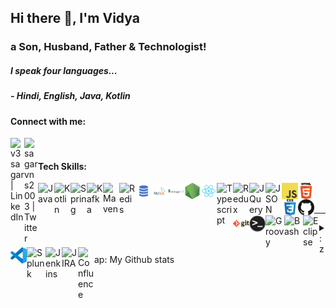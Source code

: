 ## Hi there 👋, I'm Vidya


### a Son, Husband, Father & Technologist!
##### I speak four languages... 
##### - Hindi, English, Java, Kotlin

#### Connect with me:
[<img align="left" alt="v3sagar | LinkedIn" width="22px" src="https://cdn.jsdelivr.net/npm/simple-icons@v3/icons/linkedin.svg" />][linkedin]
[<img align="left" alt="sagarvns2003 | Twitter" width="22px" src="https://cdn.jsdelivr.net/npm/simple-icons@v3/icons/twitter.svg" />][twitter]

<br />

#### Tech Skills:
<img align="left" alt="Java" width="26px" src="https://cdn.jsdelivr.net/npm/simple-icons@3.4.1/icons/java.svg" />
<img align="left" alt="Kotlin" width="26px" src="https://cdn.jsdelivr.net/npm/simple-icons@3.4.1/icons/kotlin.svg" />
<img align="left" alt="Spring" width="26px" src="https://cdn.jsdelivr.net/npm/simple-icons@3.4.1/icons/spring.svg" />
<img align="left" alt="Kafka" width="26px" src="https://cdn.jsdelivr.net/npm/simple-icons@3.4.1/icons/apachekafka.svg" />
<img align="left" alt="Maven" width="26px" src="https://cdn.jsdelivr.net/npm/simple-icons@3.4.1/icons/apachemaven.svg" />
<img align="left" alt="Redis" width="26px" src="https://cdn.jsdelivr.net/npm/simple-icons@3.4.1/icons/redis.svg" />
<img align="left" alt="SQL" width="26px" src="https://raw.githubusercontent.com/github/explore/80688e429a7d4ef2fca1e82350fe8e3517d3494d/topics/sql/sql.png" />
<img align="left" alt="MySQL" width="26px" src="https://raw.githubusercontent.com/github/explore/80688e429a7d4ef2fca1e82350fe8e3517d3494d/topics/mysql/mysql.png" />
<img align="left" alt="MongoDB" width="26px" src="https://raw.githubusercontent.com/github/explore/80688e429a7d4ef2fca1e82350fe8e3517d3494d/topics/mongodb/mongodb.png" />
<img align="left" alt="NodeJS" width="26px" src="https://raw.githubusercontent.com/github/explore/80688e429a7d4ef2fca1e82350fe8e3517d3494d/topics/nodejs/nodejs.png" />
<img align="left" alt="React" width="26px" src="https://raw.githubusercontent.com/github/explore/80688e429a7d4ef2fca1e82350fe8e3517d3494d/topics/react/react.png" />
<img align="left" alt="Typescript" width="26px" src="https://cdn.jsdelivr.net/npm/simple-icons@3.4.1/icons/typescript.svg" />
<img align="left" alt="Redux" width="26px" src="https://cdn.jsdelivr.net/npm/simple-icons@3.4.1/icons/redux.svg" />
<img align="left" alt="JQuery" width="26px" src="https://cdn.jsdelivr.net/npm/simple-icons@3.4.1/icons/jquery.svg" />
<img align="left" alt="JSON" width="26px" src="https://cdn.jsdelivr.net/npm/simple-icons@3.4.1/icons/json.svg" />
<img align="left" alt="JavaScript" width="26px" src="https://raw.githubusercontent.com/github/explore/80688e429a7d4ef2fca1e82350fe8e3517d3494d/topics/javascript/javascript.png" />
<img align="left" alt="HTML5" width="26px" src="https://raw.githubusercontent.com/github/explore/80688e429a7d4ef2fca1e82350fe8e3517d3494d/topics/html/html.png" />
<img align="left" alt="CSS3" width="26px" src="https://raw.githubusercontent.com/github/explore/80688e429a7d4ef2fca1e82350fe8e3517d3494d/topics/css/css.png" />
<img align="left" alt="GitHub" width="26px" src="https://raw.githubusercontent.com/github/explore/78df643247d429f6cc873026c0622819ad797942/topics/github/github.png" />
<img align="left" alt="Git" width="26px" src="https://raw.githubusercontent.com/github/explore/80688e429a7d4ef2fca1e82350fe8e3517d3494d/topics/git/git.png" />
<img align="left" alt="Terminal" width="26px" src="https://raw.githubusercontent.com/github/explore/80688e429a7d4ef2fca1e82350fe8e3517d3494d/topics/terminal/terminal.png" />
<img align="left" alt="Groovy" width="30px" src="https://cdn.jsdelivr.net/npm/simple-icons@3.4.1/icons/groovy.svg" />
<img align="left" alt="Bash" width="30px" src="https://cdn.jsdelivr.net/npm/simple-icons@3.4.1/icons/gnubash.svg" />
<img align="left" alt="Eclipse" width="26px" src="https://cdn.jsdelivr.net/npm/simple-icons@3.4.1/icons/eclipseide.svg" />
<img align="left" alt="VisualStudio Code" width="26px" src="https://raw.githubusercontent.com/github/explore/80688e429a7d4ef2fca1e82350fe8e3517d3494d/topics/visual-studio-code/visual-studio-code.png" />
<img align="left" alt="Splunk" width="30px" src="https://cdn.jsdelivr.net/npm/simple-icons@3.4.1/icons/splunk.svg" />
<img align="left" alt="Jenkins" width="26px" src="https://cdn.jsdelivr.net/npm/simple-icons@3.4.1/icons/jenkins.svg" />
<img align="left" alt="JIRA" width="26px" src="https://cdn.jsdelivr.net/npm/simple-icons@3.4.1/icons/jirasoftware.svg" />
<img align="left" alt="Confluence" width="26px" src="https://cdn.jsdelivr.net/npm/simple-icons@3.4.1/icons/confluence.svg" />

<br />
<br />

---
<details>
  <summary>:zap: My Github stats</summary>
  <img align="left" alt="sagarvns2003 Github Stats" src="https://github-readme-stats.codestackr.vercel.app/api?username=sagarvns2003&show_icons=true&hide_border=true" />
</details>


[linkedin]: https://www.linkedin.com/in/v3sagar/
[twitter]: https://twitter.com/sagarvns2003